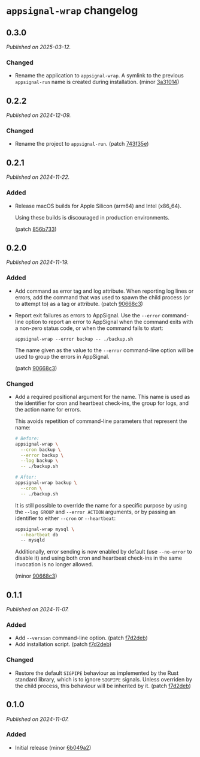 # `appsignal-wrap` changelog

## 0.3.0

_Published on 2025-03-12._

### Changed

- Rename the application to `appsignal-wrap`. A symlink to the previous `appsignal-run` name is created during installation. (minor [3a31014](https://github.com/appsignal/appsignal-wrap/commit/3a31014b727af426e0eb63b7a5e6eb95dae2c285))

## 0.2.2

_Published on 2024-12-09._

### Changed

- Rename the project to `appsignal-run`. (patch [743f35e](https://github.com/appsignal/appsignal-wrap/commit/743f35e9479c911432adc921eeacfeeddd0815f6))

## 0.2.1

_Published on 2024-11-22._

### Added

- Release macOS builds for Apple Silicon (arm64) and Intel (x86_64).

  Using these builds is discouraged in production environments.

  (patch [856b733](https://github.com/appsignal/appsignal-wrap/commit/856b7339f1b9a5cde85d41ad9bb1ffde99b27357))

## 0.2.0

_Published on 2024-11-19._

### Added

- Add command as error tag and log attribute. When reporting log lines or errors, add the command that was used to spawn the child process (or to attempt to) as a tag or attribute. (patch [90668c3](https://github.com/appsignal/appsignal-wrap/commit/90668c315f3736f75f99028b66e7814429064933))
- Report exit failures as errors to AppSignal. Use the `--error` command-line option to report an error to AppSignal when the command exits with a non-zero status code, or when the command fails to start:

  ```
  appsignal-wrap --error backup -- ./backup.sh
  ```

  The name given as the value to the `--error` command-line option will be used to group the errors in AppSignal.

  (patch [90668c3](https://github.com/appsignal/appsignal-wrap/commit/90668c315f3736f75f99028b66e7814429064933))

### Changed

- Add a required positional argument for the name. This name is used as the identifier for cron and heartbeat check-ins, the group for logs, and the action name for errors.

  This avoids repetition of command-line parameters that represent the name:

  ```sh
  # Before:
  appsignal-wrap \
    --cron backup \
    --error backup \
    --log backup \
    -- ./backup.sh

  # After:
  appsignal-wrap backup \
    --cron \
    -- ./backup.sh
  ```

  It is still possible to override the name for a specific purpose by using the `--log GROUP` and `--error ACTION` arguments, or by passing an identifier to either `--cron` or `--heartbeat`:

  ```sh
  appsignal-wrap mysql \
    --heartbeat db
    -- mysqld
  ```

  Additionally, error sending is now enabled by default (use `--no-error` to disable it) and using both cron and heartbeat check-ins in the same invocation is no longer allowed.

  (minor [90668c3](https://github.com/appsignal/appsignal-wrap/commit/90668c315f3736f75f99028b66e7814429064933))

## 0.1.1

_Published on 2024-11-07._

### Added

- Add `--version` command-line option. (patch [f7d2deb](https://github.com/appsignal/appsignal-wrap/commit/f7d2deb8033c26de93a0ac8f0ae69ac441651f06))
- Add installation script. (patch [f7d2deb](https://github.com/appsignal/appsignal-wrap/commit/f7d2deb8033c26de93a0ac8f0ae69ac441651f06))

### Changed

- Restore the default `SIGPIPE` behaviour as implemented by the Rust standard library, which is to ignore `SIGPIPE` signals. Unless overriden by the child process, this behaviour will be inherited by it. (patch [f7d2deb](https://github.com/appsignal/appsignal-wrap/commit/f7d2deb8033c26de93a0ac8f0ae69ac441651f06))

## 0.1.0

_Published on 2024-11-07._

### Added

- Initial release (minor [6b049a2](https://github.com/appsignal/appsignal-wrap/commit/6b049a2816662a5e5d96a564d209b5bd37f63f26))
